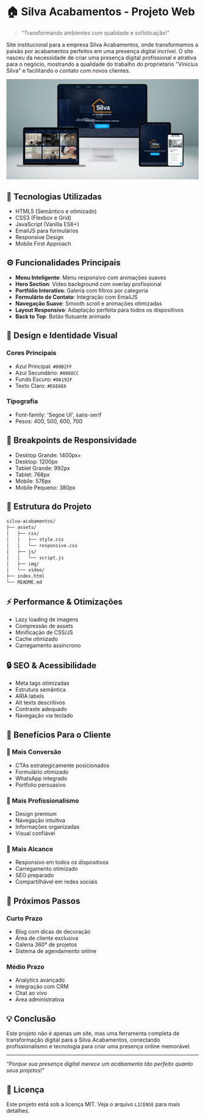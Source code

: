 # 🏠 Silva Acabamentos - Projeto Web

> "Transformando ambientes com qualidade e sofisticação!"

Site institucional para a empresa Silva Acabamentos, onde transformamos a paixão por acabamentos perfeitos em uma presença digital incrível. O site nasceu da necessidade de criar uma presença digital profissional e atrativa para o negócio, mostrando a qualidade do trabalho do proprietário "Vinicius Silva" e facilitando o contato com novos clientes.

<img src="./assets/img/mockup.png" alt="Mockup de diferentes telas do projeto">

## 🚀 Tecnologias Utilizadas

- HTML5 (Semântico e otimizado)
- CSS3 (Flexbox e Grid)
- JavaScript (Vanilla ES6+)
- EmailJS para formulários
- Responsive Design
- Mobile First Approach

## ⚙️ Funcionalidades Principais

- **Menu Inteligente**: Menu responsivo com animações suaves
- **Hero Section**: Video background com overlay profissional
- **Portfólio Interativo**: Galeria com filtros por categoria
- **Formulário de Contato**: Integração com EmailJS
- **Navegação Suave**: Smooth scroll e animações otimizadas
- **Layout Responsivo**: Adaptação perfeita para todos os dispositivos
- **Back to Top**: Botão flutuante animado

## 🎨 Design e Identidade Visual

### Cores Principais
- Azul Principal: `#00B2FF`
- Azul Secundário: `#0088CC`
- Fundo Escuro: `#0A192F`
- Texto Claro: `#E6E6E6`

### Tipografia
- Font-family: 'Segoe UI', sans-serif
- Pesos: 400, 500, 600, 700

## 📱 Breakpoints de Responsividade

- Desktop Grande: 1400px+
- Desktop: 1200px
- Tablet Grande: 992px
- Tablet: 768px
- Mobile: 576px
- Mobile Pequeno: 380px

## 🔧 Estrutura do Projeto

```
silva-acabamentos/
├── assets/
│   ├── css/
│   │   ├── style.css
│   │   └── responsive.css
│   ├── js/
│   │   └── script.js
│   ├── img/
│   └── video/
├── index.html
└── README.md
```

## ⚡ Performance & Otimizações

- Lazy loading de imagens
- Compressão de assets
- Minificação de CSS/JS
- Cache otimizado
- Carregamento assíncrono

## 🔒 SEO & Acessibilidade

- Meta tags otimizadas
- Estrutura semântica
- ARIA labels
- Alt texts descritivos
- Contraste adequado
- Navegação via teclado

## 💼 Benefícios Para o Cliente

### 🎯 Mais Conversão
- CTAs estrategicamente posicionados
- Formulário otimizado
- WhatsApp integrado
- Portfolio persuasivo

### 💎 Mais Profissionalismo
- Design premium
- Navegação intuitiva
- Informações organizadas
- Visual confiável

### 📱 Mais Alcance
- Responsivo em todos os dispositivos
- Carregamento otimizado
- SEO preparado
- Compartilhável em redes sociais

## 🚀 Próximos Passos

### Curto Prazo
- Blog com dicas de decoração
- Área de cliente exclusiva
- Galeria 360° de projetos
- Sistema de agendamento online

### Médio Prazo
- Analytics avançado
- Integração com CRM
- Chat ao vivo
- Área administrativa

## 💡 Conclusão

Este projeto não é apenas um site, mas uma ferramenta completa de transformação digital para a Silva Acabamentos, conectando profissionalismo e tecnologia para criar uma presença online memorável.

---

*"Porque sua presença digital merece um acabamento tão perfeito quanto seus projetos!"*

## 📜 Licença

Este projeto está sob a licença MIT. Veja o arquivo `LICENSE` para mais detalhes.